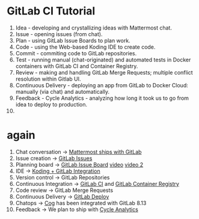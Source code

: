 # GitLab CI Tutorial

1. Idea - developing and crystallizing ideas with Mattermost chat.
2. Issue - opening issues (from chat).
3. Plan - using GitLab Issue Boards to plan work.
4. Code - using the Web-based Koding IDE to create code.
5. Commit - commiting code to GitLab repositories.
6. Test - running manual (chat-originated) and automated tests in Docker containers with GitLab CI and Container Registry.
7. Review - making and handling GitLab Merge Requests; multiple conflict resolution within Gitlab UI.
8. Continuous Delivery - deploying an app from GitLab to Docker Cloud: manually (via chat) and automatically.
9. Feedback - Cycle Analytics - analyzing how long it took us to go from idea to deploy to production.
10. 

# again

1. Chat conversation → [Mattermost ships with GitLab](https://about.gitlab.com/2015/08/18/gitlab-loves-mattermost/)
2. Issue creation → [GitLab Issues](https://about.gitlab.com/2016/03/03/start-with-an-issue/)
3. Planning board → [GitLab Issue Board](https://about.gitlab.com/solutions/issueboard/) [video](https://about.gitlab.com/solutions/issueboard/#video-explainer) [video 2](https://youtu.be/UWsJ8tkHAa8)
4. IDE → [Koding + GitLab Integration](https://about.gitlab.com/2016/07/26/koding-and-gitlab-integrated/)
5. Version control → GitLab Repositories
6. Continuous Integration → [GitLab CI](https://about.gitlab.com/gitlab-ci/) and [GitLab Container Registry](https://about.gitlab.com/2016/05/23/gitlab-container-registry/)
7. Code review → GitLab Merge Requests
8. Continuous Delivery → [GitLab Deploy](https://about.gitlab.com/2016/08/05/continuous-integration-delivery-and-deployment-with-gitlab/)
9. Chatops → [Cog](https://gitlab.com/gitlab-org/omnibus-gitlab/issues/1412) has been integrated with GitLab 8.13
10. Feedback → We plan to ship with [Cycle Analytics](https://gitlab.com/gitlab-org/gitlab-ce/issues/20975)